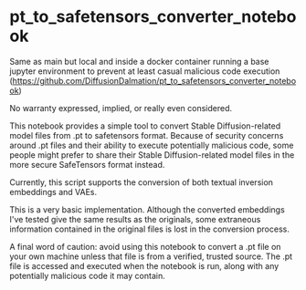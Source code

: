 # pt_to_safetensors_converter_notebook

Same as main but local and inside a docker container running a base jupyter environment to prevent at least casual malicious code execution (https://github.com/DiffusionDalmation/pt_to_safetensors_converter_notebook) 

No warranty expressed, implied, or really even considered.

This notebook provides a simple tool to convert Stable Diffusion-related model files from .pt to safetensors format. Because of security concerns around .pt files and their ability to execute potentially malicious code, some people might prefer to share their Stable Diffusion-related model files in the more secure SafeTensors format instead.

Currently, this script supports the conversion of both textual inversion embeddings and VAEs.

This is a very basic implementation. Although the converted embeddings I've tested give the same results as the originals, some extraneous information contained in the original files is lost in the conversion process.

A final word of caution: avoid using this notebook to convert a .pt file on your own machine unless that file is from a verified, trusted source. The .pt file is accessed and executed when the notebook is run, along with any potentially malicious code it may contain.


